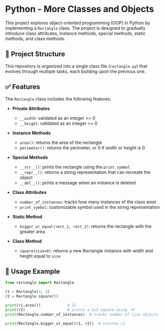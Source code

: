 # Python - More Classes and Objects

This project explores object-oriented programming (OOP) in Python by implementing a `Rectangle` class. The project is designed to gradually introduce class attributes, instance methods, special methods, static methods, and class methods.

## 📁 Project Structure

This repository is organized into a single class file (`rectangle.py`) that evolves through multiple tasks, each building upon the previous one.

## ✅ Features

The `Rectangle` class includes the following features:

- **Private Attributes**
  - `__width`: validated as an integer >= 0
  - `__height`: validated as an integer >= 0

- **Instance Methods**
  - `area()`: returns the area of the rectangle
  - `perimeter()`: returns the perimeter, or 0 if width or height is 0

- **Special Methods**
  - `__str__()`: prints the rectangle using the `print_symbol`
  - `__repr__()`: returns a string representation that can recreate the object
  - `__del__()`: prints a message when an instance is deleted

- **Class Attributes**
  - `number_of_instances`: tracks how many instances of the class exist
  - `print_symbol`: customizable symbol used in the string representation

- **Static Method**
  - `bigger_or_equal(rect_1, rect_2)`: returns the rectangle with the greater area

- **Class Method**
  - `square(size=0)`: returns a new Rectangle instance with width and height equal to `size`

## 📜 Usage Example

```python
from rectangle import Rectangle

r1 = Rectangle(3, 4)
r2 = Rectangle.square(5)

print(r1.area())            # 12
print(r2)                   # prints a 5x5 square using '#'
print(Rectangle.number_of_instances)  # tracks number of live objects

print(Rectangle.bigger_or_equal(r1, r2))  # returns r2
